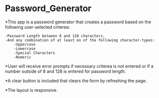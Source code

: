 # Password_Generator


*This app is a password generator that creates a password based on the following user-selected criterea:

    -Password Length between 8 and 128 characters.
    -And any combination of at least on of the following character-types:
        -Uppercase
        -Lowercase
        -Special Characters
        -Numeric

*User will receive error prompts if necessary criterea is not entered or if a number outside of 8 and 128 is entered for password length.

*A clear button is included that clears the form by refreshing the page.

*The layout is responsive.